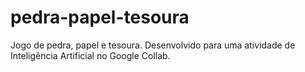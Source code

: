 # pedra-papel-tesoura
Jogo de pedra, papel e tesoura. Desenvolvido para uma atividade de Inteligência Artificial no Google Collab.

